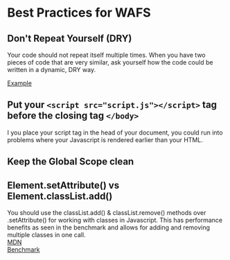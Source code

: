 # Best Practices for WAFS

## Don't Repeat Yourself (DRY)
Your code should not repeat itself multiple times. When you have two pieces of code that are very similar, ask yourself how the code could be written in a dynamic, DRY way.

[Example](https://stackoverflow.com/a/31218286/5440366)

## Put your `<script src="script.js"></script>` tag before the closing tag `</body>`
I you place your script tag in the head of your document, you could run into problems where your Javascript is rendered earlier than your HTML.

## Keep the Global Scope clean

## Element.setAttribute() vs Element.classList.add()
You should use the classList.add() & classList.remove() methods over .setAttribute() for working with classes in Javascript. This has performance benefits as seen in the benchmark and allows for adding and removing multiple classes in one call.    
[MDN](https://developer.mozilla.org/en-US/docs/Web/API/Element/classList)    
[Benchmark](https://measurethat.net/Benchmarks/ShowResult/93474)    
